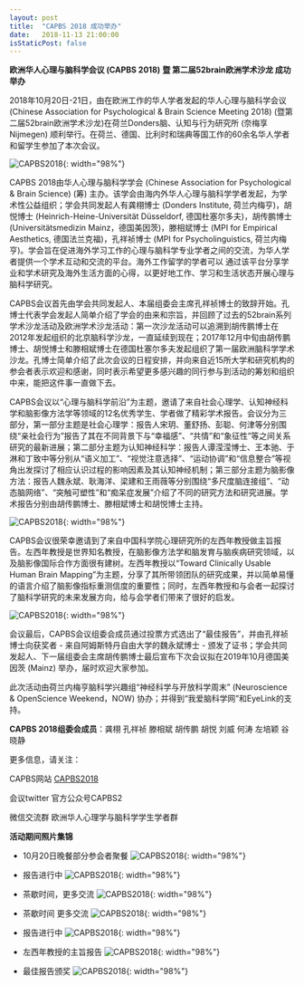 ```yaml
---
layout: post
title:  "CAPBS 2018 成功举办"
date:   2018-11-13 21:00:00
isStaticPost: false
---
```

**欧洲华人心理与脑科学会议 (CAPBS 2018)**
**暨 第二届52brain欧洲学术沙龙 成功举办**

2018年10月20日-21日，由在欧洲工作的华人学者发起的华人心理与脑科学会议(Chinese Association for Psychological & Brain Science Meeting 2018) (暨第二届52brain欧洲学术沙龙)在荷兰Donders脑、认知与行为研究所 (奈梅享Nijmegen) 顺利举行。在荷兰、德国、比利时和瑞典等国工作的60余名华人学者和留学生参加了本次会议。

![CAPBS2018](../img/posts/CAPBSall.jpeg){: width="98%"}

CAPBS 2018由华人心理与脑科学学会 (Chinese Association for Psychological & Brain Science) (筹) 主办。该学会由海内外华人心理与脑科学学者发起，为学术性公益组织；学会共同发起人有龚栩博士 (Donders Institute, 荷兰内梅亨)，胡悦博士 (Heinrich-Heine-Universität Düsseldorf, 德国杜塞尔多夫)，胡传鹏博士 (Universitätsmedizin Mainz，德国美因茨)，滕相斌博士 (MPI for Empirical Aesthetics, 德国法兰克福)，孔祥祯博士 (MPI for Psycholinguistics, 荷兰内梅亨)。学会旨在促进海外学习工作的心理与脑科学专业学者之间的交流，为华人学者提供一个学术互动和交流的平台。海外工作留学的学者可以 通过该平台分享学业和学术研究及海外生活方面的心得，以更好地工作、学习和生活状态开展心理与脑科学研究。

CAPBS会议首先由学会共同发起人、本届组委会主席孔祥祯博士的致辞开始。孔博士代表学会发起人简单介绍了学会的由来和宗旨，并回顾了过去的52brain系列学术沙龙活动及欧洲学术沙龙活动：第一次沙龙活动可以追溯到胡传鹏博士在2012年发起组织的北京脑科学沙龙，一直延续到现在；2017年12月中旬由胡传鹏博士、胡悦博士和滕相斌博士在德国杜塞尔多夫发起组织了第一届欧洲脑科学学术沙龙。孔博士简单介绍了此次会议的日程安排，并向来自近15所大学和研究机构的参会者表示欢迎和感谢，同时表示希望更多感兴趣的同行参与到活动的筹划和组织中来，能把这件事一直做下去。

CAPBS会议以“心理与脑科学前沿”为主题，邀请了来自社会心理学、认知神经科学和脑影像方法学等领域的12名优秀学生、学者做了精彩学术报告。会议分为三部分，第一部分主题是社会心理学：报告人宋玥、董舒扬、彭聪、何津等分别围绕“亲社会行为”报告了其在不同背景下与“幸福感”、“共情”和“象征性”等之间关系研究的最新进展；第二部分主题为认知神经科学：报告人谭滢滢博士、王本驰、于淋和丁致中等分别从“语义加工”、“视觉注意选择”、“运动协调”和“信息整合”等视角出发探讨了相应认识过程的影响因素及其认知神经机制；第三部分主题为脑影像方法：报告人魏永斌、耿海洋、梁建和王雨薇等分别围绕“多尺度脑连接组”、“动态脑网络”、“突触可塑性”和“痴呆症发展”介绍了不同的研究方法和研究进展。学术报告分别由胡传鹏博士、滕相斌博士和胡悦博士主持。

![CAPBS2018](../img/posts/schedule2.png){: width="98%"}

CAPBS会议很荣幸邀请到了来自中国科学院心理研究所的左西年教授做主旨报告。左西年教授是世界知名教授，在脑影像方法学和脑发育与脑疾病研究领域，以及脑影像国际合作方面很有建树。左西年教授以“Toward Clinically Usable Human Brain Mapping”为主题，分享了其所带领团队的研究成果，并以简单易懂的语言介绍了脑影像指标重测信度的重要性；同时，左西年教授和与会者一起探讨了脑科学研究的未来发展方向，给与会学者们带来了很好的启发。

![CAPBS2018](../img/posts/xinianzuo.jpeg){: width="98%"}

会议最后，CAPBS会议组委会成员通过投票方式选出了“最佳报告”，并由孔祥祯博士向获奖者 - 来自阿姆斯特丹自由大学的魏永斌博士 - 颁发了证书；学会共同发起人、下一届组委会主席胡传鹏博士最后宣布下次会议拟在2019年10月德国美因茨 (Mainz) 举办，届时欢迎大家参加。

此次活动由荷兰内梅亨脑科学兴趣组“神经科学与开放科学周末” (Neuroscience & OpenScience Weekend，NOW) 协办；并得到“我爱脑科学网”和EyeLink的支持。


**CAPBS 2018组委会成员**：龚栩 孔祥祯 滕相斌 胡传鹏 胡悦 刘威 何涛 左培颖 谷晓静

更多信息，请关注：

CAPBS网站 [CAPBS2018](https://nijmegenow.github.io/eurobrainmeeting2018/)

会议twitter 官方公众号CAPBS2

微信交流群 欧洲华人心理学与脑科学学生学者群



__活动期间照片集锦__

- 10月20日晚餐部分参会者聚餐
![CAPBS2018](../img/posts/Oct20_1.jpeg){: width="98%"}

- 报告进行中
![CAPBS2018](../img/posts/Oct21_1.jpeg){: width="98%"}

- 茶歇时间，更多交流
![CAPBS2018](../img/posts/Oct21_2.jpeg){: width="98%"}

- 茶歇时间 更多交流
![CAPBS2018](../img/posts/Oct21_3.jpeg){: width="98%"}

- 报告进行中
![CAPBS2018](../img/posts/Oct21_4.jpeg){: width="98%"}

- 左西年教授的主旨报告
![CAPBS2018](../img/posts/Oct21_5.jpeg){: width="98%"}

- 最佳报告颁奖
![CAPBS2018](../img/posts/Oct21_6.jpeg){: width="98%"}


